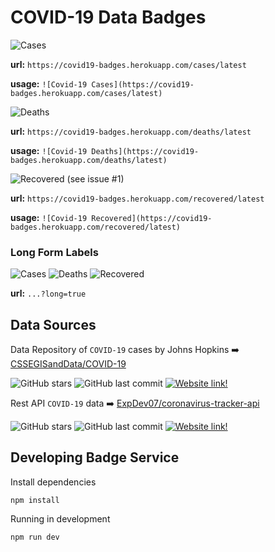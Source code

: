 # COVID-19 Data Badges

![Cases](https://covid19-badges.herokuapp.com/confirmed)

**url:** `https://covid19-badges.herokuapp.com/cases/latest`

**usage:** `![Covid-19 Cases](https://covid19-badges.herokuapp.com/cases/latest)`


![Deaths](https://covid19-badges.herokuapp.com/deaths)

**url:** `https://covid19-badges.herokuapp.com/deaths/latest`

**usage:** `![Covid-19 Deaths](https://covid19-badges.herokuapp.com/deaths/latest)`


![Recovered](https://covid19-badges.herokuapp.com/recovered) (see issue #1)

**url:** `https://covid19-badges.herokuapp.com/recovered/latest`

**usage:** `![Covid-19 Recovered](https://covid19-badges.herokuapp.com/recovered/latest)`

### Long Form Labels
![Cases](https://covid19-badges.herokuapp.com/confirmed?long=true)
![Deaths](https://covid19-badges.herokuapp.com/deaths?long=true)
![Recovered](https://covid19-badges.herokuapp.com/recovered?long=true)

**url:** `...?long=true`




## Data Sources

Data Repository of `COVID-19` cases by Johns Hopkins :arrow_right: [CSSEGISandData/COVID-19](https://github.com/CSSEGISandData/COVID-19)

![GitHub stars](https://img.shields.io/github/stars/CSSEGISandData/COVID-19)
![GitHub last commit](https://img.shields.io/github/last-commit/CSSEGISandData/COVID-19)
[![Website link!](https://img.shields.io/badge/website-link-1abc9c.svg)](https://systems.jhu.edu/research/public-health/ncov)

Rest API `COVID-19` data :arrow_right: [ExpDev07/coronavirus-tracker-api](https://github.com/ExpDev07/coronavirus-tracker-api)

![GitHub stars](https://img.shields.io/github/stars/ExpDev07/coronavirus-tracker-api)
![GitHub last commit](https://img.shields.io/github/last-commit/ExpDev07/coronavirus-tracker-api)
[![Website link!](https://img.shields.io/badge/api-link-1abc9c.svg)](https://coronavirus-tracker-api.herokuapp.com/v2/locations)


## Developing Badge Service

Install dependencies

```
npm install
```

Running in development

```
npm run dev
```
